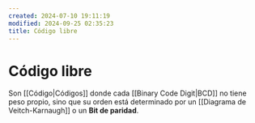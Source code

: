 ```yaml
---
created: 2024-07-10 19:11:19
modified: 2024-09-25 02:35:23
title: Código libre
---
```


# Código libre

Son [[Código|Códigos]] donde cada [[Binary Code Digit|BCD]] no tiene peso propio, sino que su orden está determinado por un [[Diagrama de Veitch-Karnaugh]] o un **Bit de paridad**.
